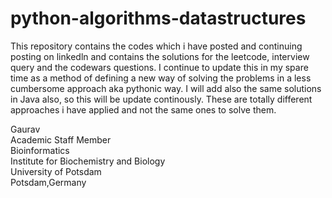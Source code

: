 # python-algorithms-datastructures
This repository contains the codes which i have posted and continuing posting on linkedln and contains the solutions for the leetcode, interview query and the codewars questions. I continue to update this in my spare time as a method of defining a new way of solving the problems in a less cumbersome approach aka pythonic way. I will add also the same solutions in Java also, so this will be update continously.  These are totally different approaches i have applied and not the same ones to solve them.

Gaurav \
Academic Staff Member \
Bioinformatics \
Institute for Biochemistry and Biology \
University of Potsdam \
Potsdam,Germany
